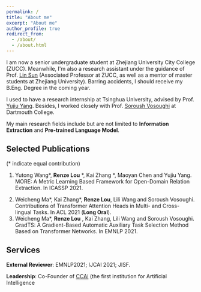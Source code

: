 ```yaml
---
permalink: /
title: "About me"
excerpt: "About me"
author_profile: true
redirect_from: 
  - /about/
  - /about.html
---
```


I am now a senior undergraduate student at Zhejiang University City College (ZUCC). Meanwhile, I'm also a research assistant under the guidance of Prof. [Lin Sun](http://jsxy.zucc.edu.cn/art/2020/4/8/art_2788_194362.html) (Associated Professor at ZUCC, as well as a mentor of master students at Zhejiang University). Barring accidents, I should receive my B.Eng. Degree in the coming year. 

I used to have a research internship at Tsinghua University, advised by Prof. [Yujiu Yang](https://www.researchgate.net/profile/Yujiu-Yang). Besides, I worked closely with Prof. [Soroush Vosoughi](https://www.cs.dartmouth.edu/~soroush/) at Dartmouth College.

My main research fields include but are not limited to **Information Extraction** and **Pre-trained Language Model**.


## Selected Publications

(* indicate equal contribution)

1. Yutong Wang\*, **Renze Lou** \*, Kai Zhang \*, Maoyan Chen and Yujiu Yang. MORE: A Metric Learning Based Framework for Open-Domain Relation Extraction. In ICASSP 2021.
<!-- 2. **Renze Lou**\*, Fan Zhang\*, Xiaowei Zhou, Yutong Wang, Minghui Wu, Lin Sun. A Unified Representation Learning Strategy for Open Relation Extraction with Ranked List Loss. In CCL 2021. -->
2. Weicheng Ma\*, Kai Zhang\*, **Renze Lou**, Lili Wang and Soroush Vosoughi. Contributions of Transformer Attention Heads in Multi- and Cross-lingual Tasks. In ACL 2021 (**Long Oral**).
3. Weicheng Ma\*, **Renze Lou** , Kai Zhang, Lili Wang and Soroush Vosoughi. GradTS: A Gradient-Based Automatic Auxiliary Task Selection Method Based on Transformer Networks. In EMNLP 2021.

## Services

**External Reviewer**: EMNLP2021; IJCAI 2021; JISF.

**Leadership**: Co-Founder of [CCAi](https://github.com/ZUCC-AI) (the first institution for Artificial Intelligence 

